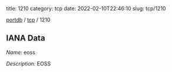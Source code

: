 title: 1210
category: tcp
date: 2022-02-10T22:46:10
slug: tcp/1210

[portdb](/) / [tcp](/category/tcp.html) / 1210


## IANA Data

_Name:_ eoss

_Description:_ EOSS

